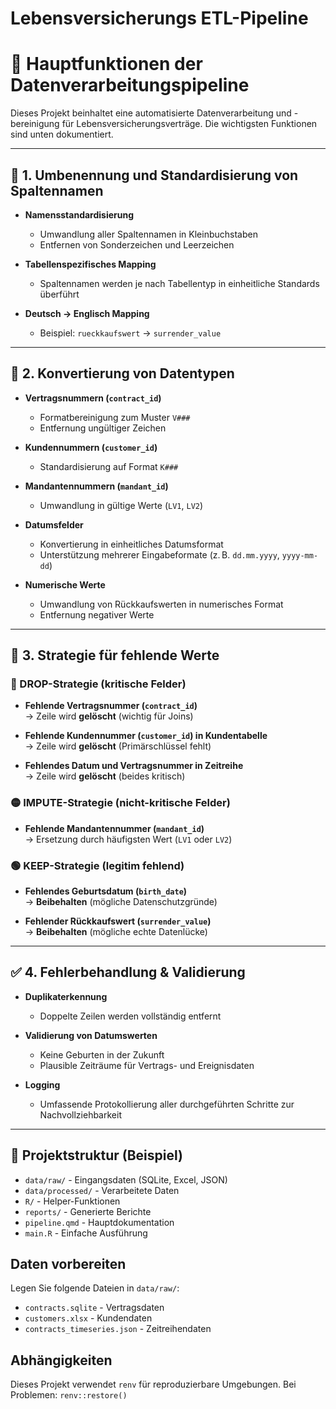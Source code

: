# Lebensversicherungs ETL-Pipeline

# 🔧 Hauptfunktionen der Datenverarbeitungspipeline

Dieses Projekt beinhaltet eine automatisierte Datenverarbeitung und -bereinigung für Lebensversicherungsverträge. Die wichtigsten Funktionen sind unten dokumentiert.

---

## 🔁 1. Umbenennung und Standardisierung von Spaltennamen

- **Namensstandardisierung**  
  - Umwandlung aller Spaltennamen in Kleinbuchstaben  
  - Entfernen von Sonderzeichen und Leerzeichen  

- **Tabellenspezifisches Mapping**  
  - Spaltennamen werden je nach Tabellentyp in einheitliche Standards überführt  

- **Deutsch → Englisch Mapping**  
  - Beispiel: `rueckkaufswert` → `surrender_value`

---

## 🧮 2. Konvertierung von Datentypen

- **Vertragsnummern (`contract_id`)**  
  - Formatbereinigung zum Muster `V###`  
  - Entfernung ungültiger Zeichen  

- **Kundennummern (`customer_id`)**  
  - Standardisierung auf Format `K###`  

- **Mandantennummern (`mandant_id`)**  
  - Umwandlung in gültige Werte (`LV1`, `LV2`)  

- **Datumsfelder**  
  - Konvertierung in einheitliches Datumsformat  
  - Unterstützung mehrerer Eingabeformate (z. B. `dd.mm.yyyy`, `yyyy-mm-dd`)  

- **Numerische Werte**  
  - Umwandlung von Rückkaufswerten in numerisches Format  
  - Entfernung negativer Werte

---

## 🚫 3. Strategie für fehlende Werte

### 🔴 DROP-Strategie (kritische Felder)

- **Fehlende Vertragsnummer (`contract_id`)**  
  → Zeile wird **gelöscht** (wichtig für Joins)

- **Fehlende Kundennummer (`customer_id`) in Kundentabelle**  
  → Zeile wird **gelöscht** (Primärschlüssel fehlt)

- **Fehlendes Datum und Vertragsnummer in Zeitreihe**  
  → Zeile wird **gelöscht** (beides kritisch)

### 🟡 IMPUTE-Strategie (nicht-kritische Felder)

- **Fehlende Mandantennummer (`mandant_id`)**  
  → Ersetzung durch häufigsten Wert (`LV1` oder `LV2`)

### 🟢 KEEP-Strategie (legitim fehlend)

- **Fehlendes Geburtsdatum (`birth_date`)**  
  → **Beibehalten** (mögliche Datenschutzgründe)

- **Fehlender Rückkaufswert (`surrender_value`)**  
  → **Beibehalten** (mögliche echte Datenlücke)

---

## ✅ 4. Fehlerbehandlung & Validierung

- **Duplikaterkennung**  
  - Doppelte Zeilen werden vollständig entfernt

- **Validierung von Datumswerten**  
  - Keine Geburten in der Zukunft  
  - Plausible Zeiträume für Vertrags- und Ereignisdaten

- **Logging**  
  - Umfassende Protokollierung aller durchgeführten Schritte zur Nachvollziehbarkeit

---


## 📁 Projektstruktur (Beispiel)

- `data/raw/` - Eingangsdaten (SQLite, Excel, JSON)
- `data/processed/` - Verarbeitete Daten
- `R/` - Helper-Funktionen
- `reports/` - Generierte Berichte
- `pipeline.qmd` - Hauptdokumentation
- `main.R` - Einfache Ausführung

## Daten vorbereiten

Legen Sie folgende Dateien in `data/raw/`:
- `contracts.sqlite` - Vertragsdaten
- `customers.xlsx` - Kundendaten  
- `contracts_timeseries.json` - Zeitreihendaten

## Abhängigkeiten

Dieses Projekt verwendet `renv` für reproduzierbare Umgebungen.
Bei Problemen: `renv::restore()`

